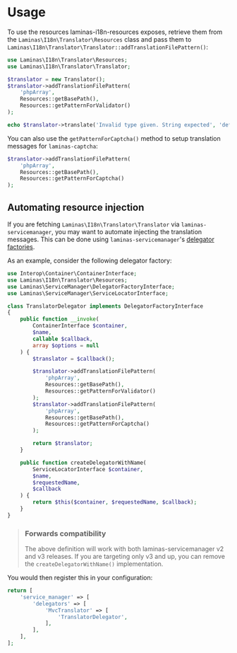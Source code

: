 # Usage

To use the resources laminas-i18n-resources exposes, retrieve them from the
`Laminas\I18n\Translator\Resources` class and pass them to
`Laminas\I18n\Translator\Translator::addTranslationFilePattern()`:

```php
use Laminas\I18n\Translator\Resources;
use Laminas\I18n\Translator\Translator;

$translator = new Translator();
$translator->addTranslationFilePattern(
    'phpArray',
    Resources::getBasePath(),
    Resources::getPatternForValidator()
);

echo $translator->translate('Invalid type given. String expected', 'default', 'es');
```

You can also use the `getPatternForCaptcha()` method to setup translation messages for
`laminas-captcha`:

```php
$translator->addTranslationFilePattern(
    'phpArray',
    Resources::getBasePath(),
    Resources::getPatternForCaptcha()
);
```

## Automating resource injection

If you are fetching `Laminas\I18n\Translator\Translator` via `laminas-servicemanager`,
you may want to automate injecting the translation messages. This can be done
using `laminas-servicemanager`'s
[delegator factories](https://docs.laminas.dev/laminas-servicemanager/delegators/).

As an example, consider the following delegator factory:

```php
use Interop\Container\ContainerInterface;
use Laminas\I18n\Translator\Resources;
use Laminas\ServiceManager\DelegatorFactoryInterface;
use Laminas\ServiceManager\ServiceLocatorInterface;

class TranslatorDelegator implements DelegatorFactoryInterface
{
    public function __invoke(
        ContainerInterface $container,
        $name,
        callable $callback,
        array $options = null
    ) {
        $translator = $callback();

        $translator->addTranslationFilePattern(
            'phpArray',
            Resources::getBasePath(),
            Resources::getPatternForValidator()
        );
        $translator->addTranslationFilePattern(
            'phpArray',
            Resources::getBasePath(),
            Resources::getPatternForCaptcha()
        );

        return $translator;
    }

    public function createDelegatorWithName(
        ServiceLocatorInterface $container,
        $name,
        $requestedName,
        $callback
    ) {
        return $this($container, $requestedName, $callback);
    }
}
```

> ### Forwards compatibility
>
> The above definition will work with both laminas-servicemanager v2 and v3
> releases. If you are targeting only v3 and up, you can remove the
> `createDelegatorWithName()` implementation.

You would then register this in your configuration:

```php
return [
    'service_manager' => [
        'delegators' => [
            'MvcTranslator' => [
                'TranslatorDelegator',
            ],
        ],
    ],
];
```
